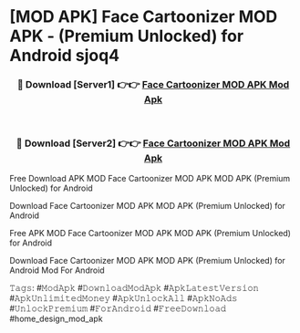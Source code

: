 # [MOD APK] Face Cartoonizer MOD APK - (Premium Unlocked) for Android sjoq4



<div align="center">
<h3>🔴 Download [Server1] 👉👉 <a href="https://momento.my/?title=Face_Cartoonizer_MOD_APK">Face Cartoonizer MOD APK Mod Apk</a></h3><br>

<h3>🔴 Download [Server2] 👉👉 <a href="https://momento.my/?title=Face_Cartoonizer_MOD_APK">Face Cartoonizer MOD APK Mod Apk</a></h3>
</div>



Free Download APK MOD Face Cartoonizer MOD APK MOD APK (Premium Unlocked) for Android

Download Face Cartoonizer MOD APK MOD APK (Premium Unlocked) for Android

Free APK MOD Face Cartoonizer MOD APK MOD APK (Premium Unlocked) for Android

Download Face Cartoonizer MOD APK MOD APK (Premium Unlocked) for Android Mod For Android

𝚃𝚊𝚐𝚜: #𝙼𝚘𝚍𝙰𝚙𝚔 #𝙳𝚘𝚠𝚗𝚕𝚘𝚊𝚍𝙼𝚘𝚍𝙰𝚙𝚔 #𝙰𝚙𝚔𝙻𝚊𝚝𝚎𝚜𝚝𝚅𝚎𝚛𝚜𝚒𝚘𝚗 #𝙰𝚙𝚔𝚄𝚗𝚕𝚒𝚖𝚒𝚝𝚎𝚍𝙼𝚘𝚗𝚎𝚢 #𝙰𝚙𝚔𝚄𝚗𝚕𝚘𝚌𝚔𝙰𝚕𝚕 #𝙰𝚙𝚔𝙽𝚘𝙰𝚍𝚜 #𝚄𝚗𝚕𝚘𝚌𝚔𝙿𝚛𝚎𝚖𝚒𝚞𝚖 #𝙵𝚘𝚛𝙰𝚗𝚍𝚛𝚘𝚒𝚍 #𝙵𝚛𝚎𝚎𝙳𝚘𝚠𝚗𝚕𝚘𝚊𝚍 #home_design_mod_apk
